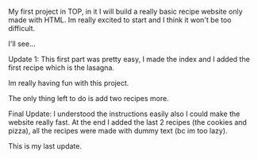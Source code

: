 My first project in TOP, in it I will build a really basic recipe website only made with HTML.
Im really excited to start and I think it won't be  too difficult. 

I'll see...

Update 1:
This first part was pretty easy, I made the index and I added the first recipe which is the lasagna.

Im really having fun with this project. 

The only thing left to do is add two recipes more.

Final Update:
I understood the instructions easily also I could make the website really fast.
At the end I added the last 2 recipes (the cookies and pizza), all the recipes
were made with dummy text (bc im too lazy).

This is my last update.
